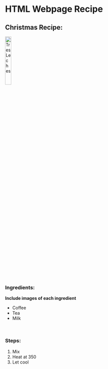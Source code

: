 <h1> HTML Webpage Recipe </h1>
<h2> Christmas Recipe: </h2>

<img    src="https://www.laylita.com/recetas/wp-content/uploads/2018/09/1-Receta-del-tres-leches.jpg" 
        title="Tres Leches" 
        width="20%" 
        height="20%" />

<h3> Ingredients: </h3>

<b> Include images of each ingredient </b>
<ul>
  <li>Coffee</li>
  <li>Tea</li>
  <li>Milk</li>
</ul>

<br>

<h3> Steps: </h3>

<ol>
  <li>Mix</li>
  <li>Heat at 350</li>
  <li>Let cool</li>
</ol>


<!-- GRADING

Correctly Named File:	5
Unordered List:	10
Unordered List Images:	5
ordered list:	10
Image:	5


 -->